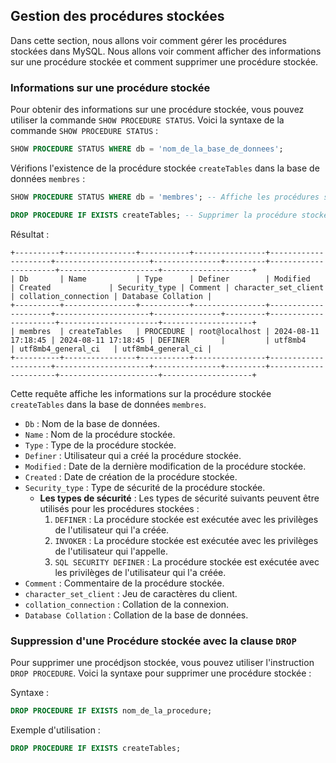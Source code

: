 ## Gestion des procédures stockées

Dans cette section, nous allons voir comment gérer les procédures stockées dans MySQL. Nous allons voir comment afficher des informations sur une procédure stockée et comment supprimer une procédure stockée.

### Informations sur une procédure stockée

Pour obtenir des informations sur une procédure stockée, vous pouvez utiliser la commande `SHOW PROCEDURE STATUS`. Voici la syntaxe de la commande `SHOW PROCEDURE STATUS` :

```sql
SHOW PROCEDURE STATUS WHERE db = 'nom_de_la_base_de_donnees';
```

Vérifions l'existence de la procédure stockée `createTables` dans la base de données `membres` :

```sql
SHOW PROCEDURE STATUS WHERE db = 'membres'; -- Affiche les procédures stockées dans la base de données membres

DROP PROCEDURE IF EXISTS createTables; -- Supprimer la procédure stockée
```

Résultat :

```plaintext
+----------+----------------+-----------+----------------+---------------------+---------------------+---------------+---------+----------------------+----------------------+--------------------+
| Db       | Name           | Type      | Definer        | Modified            | Created             | Security_type | Comment | character_set_client | collation_connection | Database Collation |
+----------+----------------+-----------+----------------+---------------------+---------------------+---------------+---------+----------------------+----------------------+--------------------+
| membres  | createTables   | PROCEDURE | root@localhost | 2024-08-11 17:18:45 | 2024-08-11 17:18:45 | DEFINER       |         | utf8mb4              | utf8mb4_general_ci   | utf8mb4_general_ci |
+----------+----------------+-----------+----------------+---------------------+---------------------+---------------+---------+----------------------+----------------------+--------------------+
```

Cette requête affiche les informations sur la procédure stockée `createTables` dans la base de données `membres`.

- `Db` : Nom de la base de données.
- `Name` : Nom de la procédure stockée.
- `Type` : Type de la procédure stockée.
- `Definer` : Utilisateur qui a créé la procédure stockée.
- `Modified` : Date de la dernière modification de la procédure stockée.
- `Created` : Date de création de la procédure stockée.
- `Security_type` : Type de sécurité de la procédure stockée.
    - **Les types de sécurité** : Les types de sécurité suivants peuvent être utilisés pour les procédures stockées :
        1. `DEFINER` : La procédure stockée est exécutée avec les privilèges de l'utilisateur qui l'a créée.
        2. `INVOKER` : La procédure stockée est exécutée avec les privilèges de l'utilisateur qui l'appelle.
        3. `SQL SECURITY DEFINER` : La procédure stockée est exécutée avec les privilèges de l'utilisateur qui l'a créée.
- `Comment` : Commentaire de la procédure stockée.
- `character_set_client` : Jeu de caractères du client.
- `collation_connection` : Collation de la connexion.
- `Database Collation` : Collation de la base de données.



### Suppression d'une Procédure stockée avec la clause `DROP`

Pour supprimer une procédjson stockée, vous pouvez utiliser l'instruction `DROP PROCEDURE`. Voici la syntaxe pour supprimer une procédure stockée :

Syntaxe :
```sql
DROP PROCEDURE IF EXISTS nom_de_la_procedure;
```
Exemple d'utilisation :
```sql
DROP PROCEDURE IF EXISTS createTables;
```
